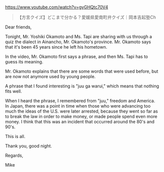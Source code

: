 https://www.youtube.com/watch?v=gyGHQtc70V4

> 【方言クイズ】どこまで分かる？愛媛県愛南町弁クイズ｜岡本吉起塾Ch

Dear friends,

Tonight, Mr. Yoshiki Okamoto and Ms. Tapi are sharing with us through a quiz the dialect in Ainancho, Mr. Okamoto's province. Mr. Okamoto says that it's been 45 years since he left his hometown.

In the video, Mr. Okamoto first says a phrase, and then Ms. Tapi has to guess its meaning.

Mr. Okamoto explains that there are some words that were used before, but are now not anymore used by young people.

A phrase that I found interesting is "juu ga warui," which means that nothing fits well.

When I heard the phrase, I remembered from "juu," freedom and America. In Japan, there was a point in time when those who were advancing too much the ideas of the U.S. were later arrested, because they went so far as to break the law in order to make money, or made people spend even more money. I think that this was an incident that occurred around the 80's and 90's.

This is all.

Thank you, good night.

Regards,

Mike
